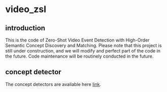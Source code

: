 # video_zsl
## introduction
This is the code of Zero-Shot Video Event Detection with High-Order Semantic Concept Discovery and Matching. 
Please note that this project is still under construction, and we will modify and perfect part of the code in the future.
Code maintenance will be routinely conducted in the future.
## concept detector
The concept detectors are avaliable here [link](https://disk.pku.edu.cn:443/link/F985BAF04B80111A9D9C97495271DEAA).
